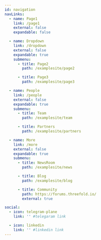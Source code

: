 ```yaml
---
id: navigation
navLinks:
  - name: Page1
    link: /page1
    external: false
    expandable: false

  - name: Dropdown
    link: /dropdown
    external: false
    expandable: true
    submenu:
      - title: Page2
        path: /examplesite/page2

      - title: Page3
        path: /examplesite/page3

  - name: People
    link: /people
    external: false
    expandable: true
    submenu:
      - title: Team
        path: /examplesite/team

      - title: Partners
        path: /examplesite/partners

  - name: More
    link: /more
    external: false
    expandable: true
    submenu:
      - title: NewsRoom
        path: /examplesite/news

      - title: Blog
        path: /examplesite/blog

      - title: Community
        path: https://forums.threefold.io/
        external: true

social:
  - icon: telegram-plane
    link: '' #telegaram link

  - icon: linkedin
    link: '' #linkedin link
---
```

